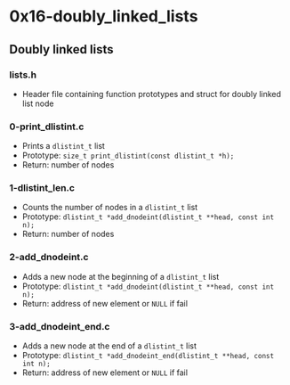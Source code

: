 # 0x16-doubly_linked_lists 
 
## Doubly linked lists
### lists.h
* Header file containing function prototypes and struct for doubly linked list node

### 0-print_dlistint.c
* Prints a `dlistint_t` list
* Prototype: `size_t print_dlistint(const dlistint_t *h);`
* Return: number of nodes

### 1-dlistint_len.c
* Counts the number of nodes in a `dlistint_t` list
* Prototype: `dlistint_t *add_dnodeint(dlistint_t **head, const int n);`
* Return: number of nodes

### 2-add_dnodeint.c
* Adds a new node at the beginning of a `dlistint_t` list
* Prototype: `dlistint_t *add_dnodeint(dlistint_t **head, const int n);`
* Return: address of new element or `NULL` if fail

### 3-add_dnodeint_end.c
* Adds a new node at the end of a `dlistint_t` list
* Prototype: `dlistint_t *add_dnodeint_end(dlistint_t **head, const int n);`
* Return: address of new element or `NULL` if fail
